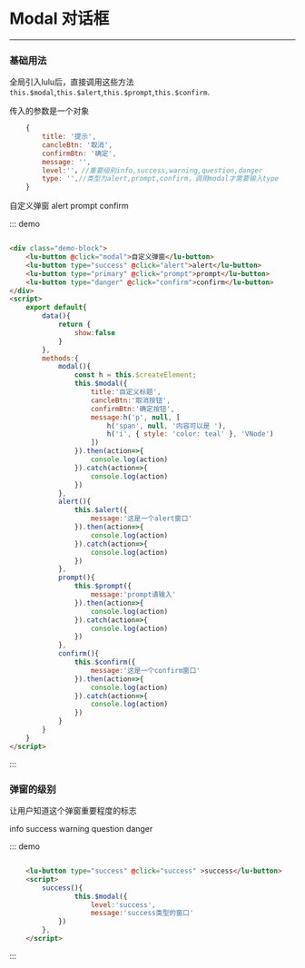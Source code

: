 # Modal 对话框
----
### 基础用法
全局引入lulu后，直接调用这些方法```this.$modal```,```this.$alert```,```this.$prompt```,```this.$confirm```.

传入的参数是一个对象
```js
    {
        title: '提示',
        cancleBtn: '取消',
        confirmBtn: '确定',
        message: '',
        level:''，//重要级别info,success,warning,question,danger
        type: '',//类型为alert,prompt,confirm，调用modal才需要输入type
    }
```
<div class="demo-block">
    <lu-button @click="modal">自定义弹窗</lu-button>
    <lu-button type="success" @click="alert">alert</lu-button>
    <lu-button type="primary" @click="prompt">prompt</lu-button>
    <lu-button type="danger" @click="confirm">confirm</lu-button>
</div>

::: demo
```html

<div class="demo-block">
    <lu-button @click="modal">自定义弹窗</lu-button>
    <lu-button type="success" @click="alert">alert</lu-button>
    <lu-button type="primary" @click="prompt">prompt</lu-button>
    <lu-button type="danger" @click="confirm">confirm</lu-button>
</div>
<script>
    export default{
        data(){
            return {
                show:false
            }
        },
        methods:{
            modal(){
                const h = this.$createElement;
                this.$modal({
                    title:'自定义标题',
                    cancleBtn:'取消按钮',
                    confirmBtn:'确定按钮',
                    message:h('p', null, [
                        h('span', null, '内容可以是 '),
                        h('i', { style: 'color: teal' }, 'VNode')
                    ])
                }).then(action=>{
                    console.log(action)
                }).catch(action=>{
                    console.log(action)
                })
            },
            alert(){
                this.$alert({
                    message:'这是一个alert窗口'
                }).then(action=>{
                    console.log(action)
                }).catch(action=>{
                    console.log(action)
                })
            },
            prompt(){
                this.$prompt({
                    message:'prompt请输入'
                }).then(action=>{
                    console.log(action)
                }).catch(action=>{
                    console.log(action)
                })
            },
            confirm(){
                this.$confirm({
                    message:'这是一个confirm窗口'
                }).then(action=>{
                    console.log(action)
                }).catch(action=>{
                    console.log(action)
                })
            }
        }
    }
</script>


```
:::

### 弹窗的级别
让用户知道这个弹窗重要程度的标志
<div class="demo-block">
    <lu-button @click="info" type="primary" plain >info</lu-button>
    <lu-button type="success" @click="success" >success</lu-button>
    <lu-button type="warning" @click="warning">warning</lu-button>
    <lu-button type="primary" @click="question">question</lu-button>
    <lu-button type="danger" @click="danger">danger</lu-button>
</div>

::: demo
```html

    <lu-button type="success" @click="success" >success</lu-button>
    <script>
        success(){
                this.$modal({
                    level:'success',
                    message:'success类型的窗口'
            })
        },
    </script>

```
:::
<script>
    export default{
        data(){
            return {
                show:false
            }
        },
        methods:{
             modal(){
                const h = this.$createElement;
                this.$modal({
                    title:'自定义标题',
                    cancleBtn:'取消按钮',
                    confirmBtn:'确定按钮',
                    message:h('p', null, [
                        h('span', null, '内容可以是 '),
                        h('i', { style: 'color: teal' }, 'VNode')
                    ])
                }).then(action=>{
                    console.log(action)
                }).catch(action=>{
                    console.log(action)
                })
            },
            alert(){
                this.$alert({
                    message:'这是一个alert窗口'
                }).then(action=>{
                    console.log(action)
                }).catch(action=>{
                    console.log(action)
                })
            },
            prompt(){
                this.$prompt({
                    message:'prompt请输入'
                }).then(action=>{
                    console.log(action)
                }).catch(action=>{
                    console.log(action)
                })
            },
            confirm(){
                this.$confirm({
                    message:'这是一个confirm窗口'
                }).then(action=>{
                    console.log(action)
                }).catch(action=>{
                    console.log(action)
                })
            },
            info(){
                this.$modal({
                    level:'info',
                    message:'info类型的窗口'
                })
            },
            success(){
                this.$modal({
                    level:'success',
                    message:'success类型的窗口'
                })
            },
            warning(){
                this.$modal({
                    level:'warning',
                    message:'warning类型的窗口'
                })
            },
            question(){
                this.$modal({
                    level:'question',
                    message:'question类型的窗口'
                })
            },
            danger(){
                this.$modal({
                    level:'danger',
                    message:'danger类型的窗口'
                })
            }
        }
    }
</script>
